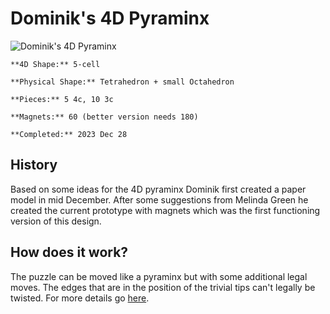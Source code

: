 # Dominik's 4D Pyraminx


![Dominik's 4D Pyraminx](https://jimdo-storage.freetls.fastly.net/image/439487778/8e46e773-ba4b-48d5-8bcd-5c7936c8dfd4.jpg?format=pjpg&quality=80,90&auto=webp&disable=upscale&width=1920&height=1437)

    

    **4D Shape:** 5-cell

    **Physical Shape:** Tetrahedron + small Octahedron

    **Pieces:** 5 4c, 10 3c

    **Magnets:** 60 (better version needs 180)

    **Completed:** 2023 Dec 28

## History

Based on some ideas for the 4D pyraminx Dominik first created a paper model in mid December. After some suggestions from Melinda Green he created the current prototype with magnets which was the first functioning version of this design.

## How does it work?

The puzzle can be moved like a pyraminx but with some additional legal moves. The edges that are in the position of the trivial tips can't legally be twisted. For more details go [here](/puzzles/physical/4D-Pyraminx/How-does-it-work.md).
